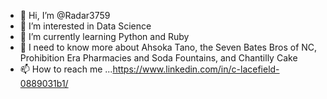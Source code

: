 - 👋 Hi, I’m @Radar3759
- 👀 I’m interested in Data Science
- 🌱 I’m currently learning Python and Ruby
- 💞️ I need to know more about Ahsoka Tano, the Seven Bates Bros of NC, Prohibition Era Pharmacies and Soda Fountains, and Chantilly Cake
- 📫 How to reach me ...https://www.linkedin.com/in/c-lacefield-0889031b1/

<!---
Radar3759/Radar3759 is a ✨ special ✨ repository because its `README.md` (this file) appears on your GitHub profile.
You can click the Preview link to take a look at your changes.
--->
